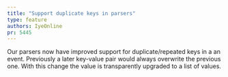 ```yaml
---
title: "Support duplicate keys in parsers"
type: feature
authors: IyeOnline
pr: 5445
---
```


Our parsers now have improved support for duplicate/repeated keys in a an event.
Previously a later key-value pair would always overwrite the previous one.
With this change the value is transparently upgraded to a list of values.
